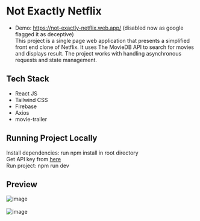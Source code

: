 # Not Exactly Netflix

- Demo: https://not-exactly-netflix.web.app/ (disabled now as google flagged it as deceptive) <br/>
  This project is a single page web application that presents a simplified front end clone of Netflix. It uses The MovieDB API to search for movies and displays result. The project works with handling asynchronous requests and state management.

## Tech Stack

- React JS
- Tailwind CSS
- Firebase
- Axios
- movie-trailer

## Running Project Locally

Install dependencies: run npm install in root directory <br/>
Get API key from [here](https://www.themoviedb.org/) <br/>
Run project: npm run dev <br/>

## Preview

![image](https://user-images.githubusercontent.com/74497194/164078586-bea2c4ba-4197-4564-92ae-0d625128dfe8.png)<br/><br/>
![image](https://user-images.githubusercontent.com/74497194/164079807-4da68d2b-d3ef-469e-8ef7-6f6adaf2b38e.png)
